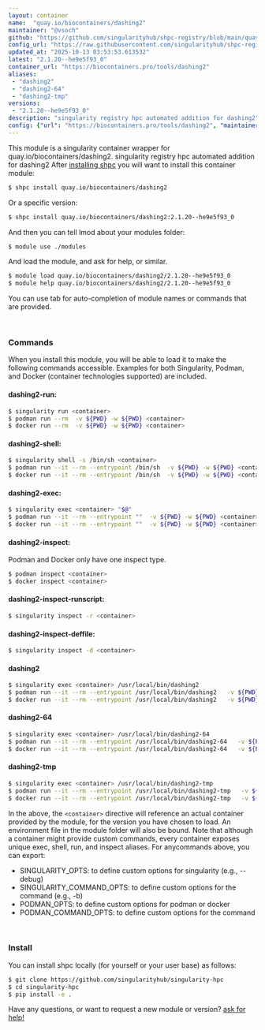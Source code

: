 ```yaml
---
layout: container
name:  "quay.io/biocontainers/dashing2"
maintainer: "@vsoch"
github: "https://github.com/singularityhub/shpc-registry/blob/main/quay.io/biocontainers/dashing2/container.yaml"
config_url: "https://raw.githubusercontent.com/singularityhub/shpc-registry/main/quay.io/biocontainers/dashing2/container.yaml"
updated_at: "2025-10-13 03:53:53.613532"
latest: "2.1.20--he9e5f93_0"
container_url: "https://biocontainers.pro/tools/dashing2"
aliases:
 - "dashing2"
 - "dashing2-64"
 - "dashing2-tmp"
versions:
 - "2.1.20--he9e5f93_0"
description: "singularity registry hpc automated addition for dashing2"
config: {"url": "https://biocontainers.pro/tools/dashing2", "maintainer": "@vsoch", "description": "singularity registry hpc automated addition for dashing2", "latest": {"2.1.20--he9e5f93_0": "sha256:98a375decdd6f495743632932cb9dedd55afc1111a30cac45ac468c77cddef38"}, "tags": {"2.1.20--he9e5f93_0": "sha256:98a375decdd6f495743632932cb9dedd55afc1111a30cac45ac468c77cddef38"}, "docker": "quay.io/biocontainers/dashing2", "aliases": {"dashing2": "/usr/local/bin/dashing2", "dashing2-64": "/usr/local/bin/dashing2-64", "dashing2-tmp": "/usr/local/bin/dashing2-tmp"}}
---
```


This module is a singularity container wrapper for quay.io/biocontainers/dashing2.
singularity registry hpc automated addition for dashing2
After [installing shpc](#install) you will want to install this container module:


```bash
$ shpc install quay.io/biocontainers/dashing2
```

Or a specific version:

```bash
$ shpc install quay.io/biocontainers/dashing2:2.1.20--he9e5f93_0
```

And then you can tell lmod about your modules folder:

```bash
$ module use ./modules
```

And load the module, and ask for help, or similar.

```bash
$ module load quay.io/biocontainers/dashing2/2.1.20--he9e5f93_0
$ module help quay.io/biocontainers/dashing2/2.1.20--he9e5f93_0
```

You can use tab for auto-completion of module names or commands that are provided.

<br>

### Commands

When you install this module, you will be able to load it to make the following commands accessible.
Examples for both Singularity, Podman, and Docker (container technologies supported) are included.

#### dashing2-run:

```bash
$ singularity run <container>
$ podman run --rm  -v ${PWD} -w ${PWD} <container>
$ docker run --rm  -v ${PWD} -w ${PWD} <container>
```

#### dashing2-shell:

```bash
$ singularity shell -s /bin/sh <container>
$ podman run --it --rm --entrypoint /bin/sh  -v ${PWD} -w ${PWD} <container>
$ docker run --it --rm --entrypoint /bin/sh  -v ${PWD} -w ${PWD} <container>
```

#### dashing2-exec:

```bash
$ singularity exec <container> "$@"
$ podman run --it --rm --entrypoint ""  -v ${PWD} -w ${PWD} <container> "$@"
$ docker run --it --rm --entrypoint ""  -v ${PWD} -w ${PWD} <container> "$@"
```

#### dashing2-inspect:

Podman and Docker only have one inspect type.

```bash
$ podman inspect <container>
$ docker inspect <container>
```

#### dashing2-inspect-runscript:

```bash
$ singularity inspect -r <container>
```

#### dashing2-inspect-deffile:

```bash
$ singularity inspect -d <container>
```


#### dashing2

```bash
$ singularity exec <container> /usr/local/bin/dashing2
$ podman run --it --rm --entrypoint /usr/local/bin/dashing2   -v ${PWD} -w ${PWD} <container> -c " $@"
$ docker run --it --rm --entrypoint /usr/local/bin/dashing2   -v ${PWD} -w ${PWD} <container> -c " $@"
```


#### dashing2-64

```bash
$ singularity exec <container> /usr/local/bin/dashing2-64
$ podman run --it --rm --entrypoint /usr/local/bin/dashing2-64   -v ${PWD} -w ${PWD} <container> -c " $@"
$ docker run --it --rm --entrypoint /usr/local/bin/dashing2-64   -v ${PWD} -w ${PWD} <container> -c " $@"
```


#### dashing2-tmp

```bash
$ singularity exec <container> /usr/local/bin/dashing2-tmp
$ podman run --it --rm --entrypoint /usr/local/bin/dashing2-tmp   -v ${PWD} -w ${PWD} <container> -c " $@"
$ docker run --it --rm --entrypoint /usr/local/bin/dashing2-tmp   -v ${PWD} -w ${PWD} <container> -c " $@"
```



In the above, the `<container>` directive will reference an actual container provided
by the module, for the version you have chosen to load. An environment file in the
module folder will also be bound. Note that although a container
might provide custom commands, every container exposes unique exec, shell, run, and
inspect aliases. For anycommands above, you can export:

 - SINGULARITY_OPTS: to define custom options for singularity (e.g., --debug)
 - SINGULARITY_COMMAND_OPTS: to define custom options for the command (e.g., -b)
 - PODMAN_OPTS: to define custom options for podman or docker
 - PODMAN_COMMAND_OPTS: to define custom options for the command

<br>

### Install

You can install shpc locally (for yourself or your user base) as follows:

```bash
$ git clone https://github.com/singularityhub/singularity-hpc
$ cd singularity-hpc
$ pip install -e .
```

Have any questions, or want to request a new module or version? [ask for help!](https://github.com/singularityhub/singularity-hpc/issues)